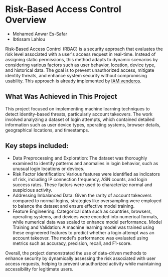 # Risk-Based Access Control Overview

- Mohamed Anwar Es-Safar
- Ibtissam Lahlou

Risk-Based Access Control (RBAC) is a security approach that evaluates the risk level associated with a user's access request in real-time. Instead of assigning static permissions, this method adapts to dynamic scenarios by considering various factors such as user behavior, location, device type, and historical data. The goal is to prevent unauthorized access, mitigate identity threats, and enhance system security without compromising usability. This approach is already implemented by [IAM venderos](https://learn.microsoft.com/en-us/entra/id-protection/concept-identity-protection-policies).

## What Was Achieved in This Project
This project focused on implementing machine learning techniques to detect identity-based threats, particularly account takeovers. The work involved analyzing a dataset of login attempts, which contained detailed information such as user device types, operating systems, browser details, geographical locations, and timestamps.

## Key steps included:

- Data Preprocessing and Exploration: The dataset was thoroughly examined to identify patterns and anomalies in login behavior, such as unusual login locations or devices.
- Risk Factor Identification: Various features were identified as indicators of risk, including IP connection frequency, ASN counts, and login success rates. These factors were used to characterize normal and suspicious activity.
- Addressing Imbalanced Data: Given the rarity of account takeovers compared to normal logins, strategies like oversampling were employed to balance the dataset and ensure effective model training.
- Feature Engineering: Categorical data such as countries, browsers, operating systems, and devices were encoded into numerical formats, while numerical data was scaled to enhance model performance.
Model Training and Validation: A machine learning model was trained using these engineered features to predict whether a login attempt was an account takeover. The model's performance was evaluated using metrics such as accuracy, precision, recall, and F1-score.


Overall, the project demonstrated the use of data-driven methods to enhance security by dynamically assessing the risk associated with user access requests, helping to prevent unauthorized activity while maintaining accessibility for legitimate users.